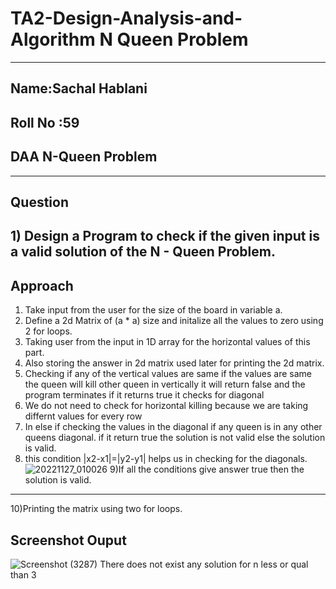 # TA2-Design-Analysis-and-Algorithm N Queen Problem
***
## Name:Sachal Hablani
## Roll No :59
## DAA N-Queen Problem
***
## Question
## 1) Design a Program to check if the given input is a valid solution of the N - Queen Problem.

## Approach
1) Take input from the user for the size of the board in variable a.
2) Define a 2d Matrix of (a * a) size and initalize all the values to zero using 2 for loops.
3) Taking user from the input in 1D array for the horizontal values of this part.
4) Also storing the answer in 2d matrix used later for printing the 2d matrix.
5) Checking if any of the vertical values are same if the values are same the queen will kill other queen in vertically it will return false and the program terminates if it returns true it checks for diagonal
6) We do not need to check for horizontal killing because we are taking differnt values for every  row
7) In else if checking the values in the diagonal if any queen is in any other queens diagonal. if it return true the solution is not valid else the solution is valid.
8) this condition |x2-x1|=|y2-y1| helps us in checking for the diagonals.
![20221127_010026](https://user-images.githubusercontent.com/93744891/204106076-97c40ace-e366-48cf-9dad-d609401da6f5.jpg)
9)If all the conditions give answer true then the solution is valid.
***
10)Printing the matrix using two for loops.
## Screenshot Ouput



![Screenshot (3287)](https://user-images.githubusercontent.com/93744891/204106418-d8f8beab-a353-4f6f-b719-7cd6e334667f.png)
There does not exist any solution for n less or qual than 3

